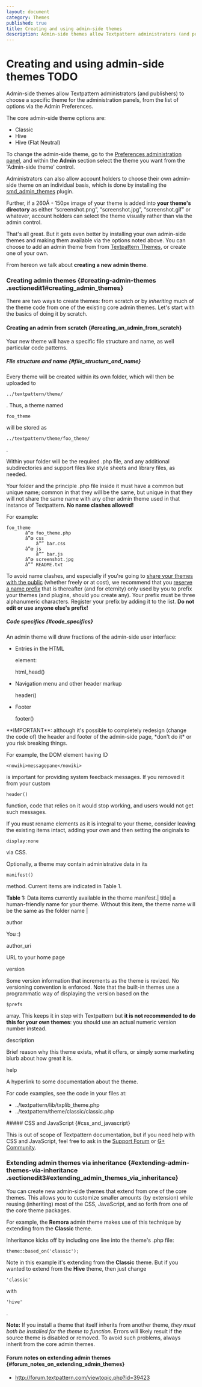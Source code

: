```yaml
---
layout: document
category: Themes
published: true
title: Creating and using admin-side themes
description: Admin-side themes allow Textpattern administrators (and publishers) to choose a specific theme for the administration panels.
---
```


# Creating and using admin-side themes TODO

Admin-side themes allow Textpattern administrators (and publishers) to choose a specific theme for the administration panels, from the list of options via the Admin Preferences.

The core admin-side theme options are:

* Classic
* Hive
* Hive (Flat Neutral)

To change the admin-side theme, go to the [Preferences administration panel](https://docs.textpattern.io/administration/preferences-panel), and within the **Admin** section select the theme you want from the 'Admin-side theme' control.

Administrators can also allow account holders to choose their own
admin-side theme on an individual basis, which is done by installing the
[smd_admin_themes](http://textpattern.org/plugins/1096/smd_admin_themes)
plugin.

Further, if a 260Ã - 150px image of your theme is added into **your
theme's directory** as either “screenshot.png”, “screenshot.jpg”,
“screenshot.gif” or whatever, account holders can select the theme
visually rather than via the admin control.

That's all great. But it gets even better by installing your own
admin-side themes and making them available via the options noted above.
You can choose to add an admin theme from from [Textpattern
Themes](http://textgarden.org), or create one of your own.

From hereon we talk about **creating a new admin theme**.

### Creating admin themes {#creating-admin-themes .sectionedit1#creating_admin_themes}

There are two ways to create themes: from scratch or by *inheriting*
much of the theme code from one of the existing core admin themes. Let's
start with the basics of doing it by scratch.

#### Creating an admin from scratch {#creating_an_admin_from_scratch}

Your new theme will have a specific file structure and name, as well
particular code patterns.

##### File structure and name {#file_structure_and_name}

Every theme will be created within its own folder, which will then be
uploaded to

    ../textpattern/theme/

. Thus, a theme named

    foo_theme

will be stored as

    ../textpattern/theme/foo_theme/

.

Within your folder will be the required .php file, and any additional
subdirectories and support files like style sheets and library files, as
needed.

Your folder and the principle .php file inside it must have a common but
unique name; common in that they will be the same, but unique in that
they will not share the same name with any other admin theme used in
that instance of Textpattern. **No name clashes allowed!**

For example:

    foo_theme
           â”œ foo_theme.php
           â”œ css
               â”” bar.css
           â”œ js
               â”” bar.js
           â”œ screenshot.jpg
           â”” README.txt

To avoid name clashes, and especially if you're going to [share your
themes with the public](http://textgarden.org) (whether freely or at
cost), we recommend that you [reserve a name
prefix](/home/www/zendstudio/dokuwiki/bin/doku.php?id=registered_textpattern_developer_prefixes)
that is thereafter (and for eternity) only used by you to prefix your
themes (and plugins, should you create any). Your prefix must be three
alphanumeric characters. Register your prefix by adding it to the list.
**Do not edit or use anyone else's prefix!**

##### Code specifics {#code_specifics}

An admin theme will draw fractions of the admin-side user interface:

<ul>
<li>
<p>
Entries in the HTML

</p>
    <head>

<p>
element:

</p>
    html_head()

</li>
<li>
<p>
Navigation menu and other header markup

</p>
    header()

</li>
<li>
<p>
Footer

</p>
    footer()

</li>
</ul>
**IMPORTANT**: although it's possible to completely redesign (change the
code of) the header and footer of the admin-side page, *don't do it* or
you risk breaking things.

For example, the DOM element having ID

    <nowiki>messagepane</nowiki>

is important for providing system feedback messages. If you removed it
from your custom

    header()

function, code that relies on it would stop working, and users would not
get such messages.

If you must rename elements as it is integral to your theme, consider
leaving the existing items intact, adding your own and then setting the
originals to

    display:none

via CSS.

Optionally, a theme may contain administrative data in its

    manifest()

method. Current items are indicated in Table 1.

**Table 1:** Data items currently available in the theme manifest.|
title| a human-friendly name for your theme. Without this item, the
theme name will be the same as the folder name |

author

You :)

author_uri

URL to your home page

version

Some version information that increments as the theme is revized. No
versioning convention is enforced. Note that the built-in themes use a
programmatic way of displaying the version based on the

    $prefs

array. This keeps it in step with Textpattern but **it is not
recommended to do this for your own themes**: you should use an actual
numeric version number instead.

description

Brief reason why this theme exists, what it offers, or simply some
marketing blurb about how great it is.

help

A hyperlink to some documentation about the theme.

For code examples, see the code in your files at:

<ul>
<li>
    ../textpattern/lib/txplib_theme.php

</li>
<li>
    ../textpattern/theme/classic/classic.php

</li>
</ul>
##### CSS and JavaScript {#css_and_javascript}

This is out of scope of Textpattern documentation, but if you need help
with CSS and JavaScript, feel free to ask in the [Support
Forum](http://forum.textpattern.com/) or [G+
Community](https://plus.google.com/u/0/communities/111366418300163664690).

### Extending admin themes via inheritance {#extending-admin-themes-via-inheritance .sectionedit3#extending_admin_themes_via_inheritance}

You can create new admin-side themes that extend from one of the core
themes. This allows you to customize smaller amounts (by extension)
while reusing (inheriting) most of the CSS, JavaScript, and so forth
from one of the core theme packages.

For example, the **Remora** admin theme makes use of this technique by
extending from the **Classic** theme.

Inheritance kicks off by including one line into the theme's .php file:

    theme::based_on('classic');

Note in this example it's extending from the **Classic** theme. But if
you wanted to extend from the **Hive** theme, then just change

    'classic'

with

    'hive'

.

**Note:** If you install a theme that itself inherits from another
theme, *they must both be installed for the theme to function*. Errors
will likely result if the source theme is disabled or removed. To avoid
such problems, always inherit from the core admin themes.

#### Forum notes on extending admin themes {#forum_notes_on_extending_admin_themes}

-   <http://forum.textpattern.com/viewtopic.php?id=39423>

